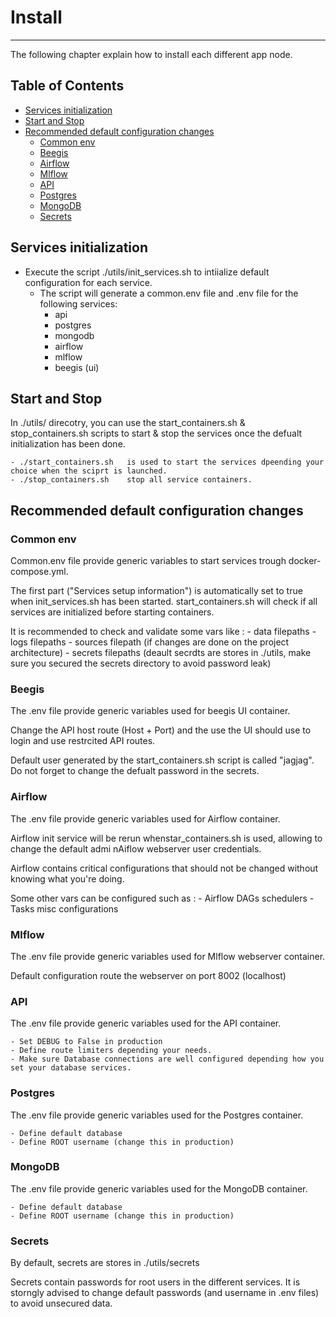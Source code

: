 # Install
---


The following chapter explain how to install each different app node.





## Table of Contents

- [Services initialization](#services-initialization)
- [Start and Stop](#start-and-stop)
- [Recommended default configuration changes](#recommended-default-configuration-changes)
    - [Common env](#common-env)
    - [Beegis](#beegis)
    - [Airflow](#airflow)
    - [Mlflow](#mlflow)
    - [API](#api)
    - [Postgres](#postgres)
    - [MongoDB](#mongodb)
    - [Secrets](#secrets)




## Services initialization

- Execute the script ./utils/init_services.sh to intiialize default configuration for each service.
    - The script will generate a common.env file and .env file for the following services:
        - api
        - postgres
        - mongodb
        - airflow
        - mlflow
        - beegis (ui)




## Start and Stop

In ./utils/ direcotry, you can use the start_containers.sh & stop_containers.sh scripts to start & stop the services once the defualt initialization has been done.

    - ./start_containers.sh   is used to start the services dpeending your choice when the sciprt is launched.
    - ./stop_containers.sh    stop all service containers.




## Recommended default configuration changes

### Common env

Common.env file provide generic variables to start services trough docker-compose.yml.

The first part ("Services setup information") is automatically set to true when init_services.sh has been started. start_containers.sh will check if all services are initialized before starting containers.


It is recommended to check and validate some vars like :
    - data filepaths
    - logs filepaths
    - sources filepath (if changes are done on the project architecture)
    - secrets filepaths (deault secrdts are stores in ./utils, make sure you secured the secrets directory to avoid password leak)



### Beegis

The .env file provide generic variables used for beegis UI container.

Change the API host route (Host + Port) and the use the UI should use to login and use restrcited API routes.

Default user generated by the start_containers.sh script is called "jagjag".
Do not forget to change the defualt password in the secrets.



### Airflow

The .env file provide generic variables used for Airflow container.

Airflow init service will be rerun whenstar_containers.sh is used, allowing to change the default admi nAiflow webserver user credentials.


Airflow contains critical configurations that should not be changed without knowing what you're doing.

Some other vars can be configured such as : 
    - Airflow DAGs schedulers
    - Tasks misc configurations



### Mlflow

The .env file provide generic variables used for Mlflow webserver container.

Default configuration route the webserver on port 8002 (localhost)



### API

The .env file provide generic variables used for the API container.

    - Set DEBUG to False in production
    - Define route limiters depending your needs.
    - Make sure Database connections are well configured depending how you set your database services.




### Postgres

The .env file provide generic variables used for the Postgres container.

    - Define default database
    - Define ROOT username (change this in production)



### MongoDB

The .env file provide generic variables used for the MongoDB container.

    - Define default database
    - Define ROOT username (change this in production)



### Secrets

By default, secrets are stores in ./utils/secrets

Secrets contain passwords for root users in the different services. It is storngly advised to change default passwords (and username in .env files) to avoid unsecured data.

